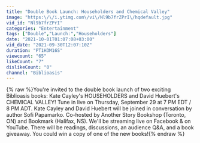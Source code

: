 ```yaml
---
title: "Double Book Launch: Householders and Chemical Valley"
image: "https:\/\/i.ytimg.com\/vi\/Nl9b7frZPrI\/hqdefault.jpg"
vid_id: "Nl9b7frZPrI"
categories: "Entertainment"
tags: ["Double","Launch:","Householders"]
date: "2021-10-01T01:07:08+03:00"
vid_date: "2021-09-30T12:07:10Z"
duration: "PT1H3M16S"
viewcount: "65"
likeCount: "7"
dislikeCount: "0"
channel: "Biblioasis"
---
```

{% raw %}You're invited to the double book launch of two exciting Biblioasis books: Kate Cayley's HOUSEHOLDERS and David Huebert's CHEMICAL VALLEY! Tune in live on Thursday, September 29 at 7 PM EDT / 8 PM ADT. Kate Cayley and David Huebert will be joined in conversation by author Sofi Papamarko. Co-hosted by Another Story Bookshop (Toronto, ON) and Bookmark (Halifax, NS). We'll be streaming live on Facebook &amp; on YouTube. There will be readings, discussions, an audience Q&amp;A, and a book giveaway. You could win a copy of one of the new books!{% endraw %}
